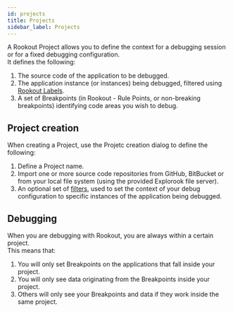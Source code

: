 ```yaml
---
id: projects
title: Projects
sidebar_label: Projects
---
```


A Rookout Project allows you to define the context for a debugging session or for a fixed debugging configuration.  
It defines the following:
1. The source code of the application to be debugged.
2. The application instance (or instances) being debugged, filtered using [Rookout Labels](projects-labels.md).
3. A set of Breakpoints (in Rookout - Rule Points, or non-breaking breakpoints) identifying code areas you wish to debug.

## Project creation

When creating a Project, use the Projetc creation dialog to define the following:
1. Define a Project name.
2. Import one or more source code repositories from GitHub, BitBucket or from your local file system (using the provided Explorook file server).
3. An optional set of [filters](projects-labels.md), used to set the context of your debug configuration to specific instances of the application being debugged.

## Debugging

When you are debugging with Rookout, you are always within a certain project.  
This means that:

1. You will only set Breakpoints on the applications that fall inside your project.
1. You will only see data originating from the Breakpoints inside your project.
1. Others will only see your Breakpoints and data if they work inside the same project.
